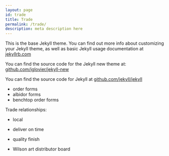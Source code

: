 ```yaml
---
layout: page
id: trade
title: Trade
permalink: /trade/
description: meta description here
---
```


This is the base Jekyll theme. You can find out more info about customizing your Jekyll theme, as well as basic Jekyll usage documentation at [jekyllrb.com](http://jekyllrb.com/)

You can find the source code for the Jekyll new theme at: [github.com/jglovier/jekyll-new](https://github.com/jglovier/jekyll-new)

You can find the source code for Jekyll at [github.com/jekyll/jekyll](https://github.com/jekyll/jekyll)

* order forms
* albidor forms
* benchtop order forms

Trade relationships:

* local
* deliver on time
* quality finish


* Wilson art distributor board
